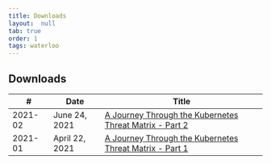 ```yaml
---
title: Downloads
layout:  null
tab: true
order: 1
tags: waterloo
---
```


## Downloads


| # | Date |  Title | 
| -------- | -------- | ----------- | 
| 2021-02 | June 24, 2021 | [A Journey Through the Kubernetes Threat Matrix - Part 2](https://github.com/handfields/go-rce-kubernetes/blob/37f7aceaed4fa01dde93a314810ec538e193d707/00-presentation/OWASP%20Waterloo%2002%20-%20Kubernetes%20Threat%20Matrix.pptx) | 
| 2021-01 | April 22, 2021 | [A Journey Through the Kubernetes Threat Matrix - Part 1](https://github.com/handfields/go-rce-kubernetes/blob/d86eb04165503309b01301a08b5d0a41077ab0b4/00-presentation/OWASP%20Waterloo%2001%20-%20Kubernetes%20Threat%20Matrix.pptx) | 


<br>
